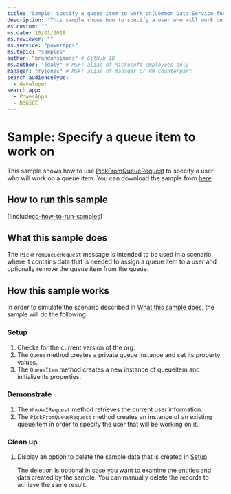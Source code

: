 ```yaml
---
title: "Sample: Specify a queue item to work on(Common Data Service for Apps) | Microsoft Docs" # Intent and product brand in a unique string of 43-59 chars including spaces
description: "This sample shows how to specify a user who will work on a queue item" # 115-145 characters including spaces. This abstract displays in the search result.
ms.custom: ""
ms.date: 10/31/2018
ms.reviewer: ""
ms.service: "powerapps"
ms.topic: "samples"
author: "brandonsimons" # GitHub ID
ms.author: "jdaly" # MSFT alias of Microsoft employees only
manager: "ryjones" # MSFT alias of manager or PM counterpart
search.audienceType: 
  - developer
search.app: 
  - PowerApps
  - D365CE
---
```

# Sample: Specify a queue item to work on

<!-- https://docs.microsoft.com/en-us/dynamics365/customer-engagement/developer/sample-specify-queue-item-work-early-bound -->

This sample shows how to use [PickFromQueueRequest](https://docs.microsoft.com/en-us/dotnet/api/microsoft.crm.sdk.messages.pickfromqueuerequest?view=dynamics-general-ce-9) to specify a user who will work on a queue item. You can download the sample from [here](https://github.com/Microsoft/PowerApps-Samples/tree/master/cds/orgsvc/C%23/SpecifyQueueItem).

## How to run this sample

[!include[cc-how-to-run-samples](../../includes/cc-how-to-run-samples.md)]

## What this sample does

The `PickFromQueueRequest` message is intended to be used in a scenario where it contains data that is needed to assign a queue item to a user and optionally remove the queue item from the queue.

## How this sample works

In order to simulate the scenario described in [What this sample does](#what-this-sample-does), the sample will do the following:

### Setup

1. Checks for the current version of the org.
2. The `Queue` method creates a private queue instance and set its property values.
3. The `QueueItem` method creates a new instance of queueitem and initialize its properties.

### Demonstrate

1. The `WhoAmIRequest` method retrieves the current user information.
1. The `PickFromQueueRequest` method creates an instance of an existing queueitem in order to specify the user that will be working on it.


### Clean up

1. Display an option to delete the sample data that is created in [Setup](#setup).

    The deletion is optional in case you want to examine the entities and data created by the sample. You can manually delete the records to achieve the same result.
